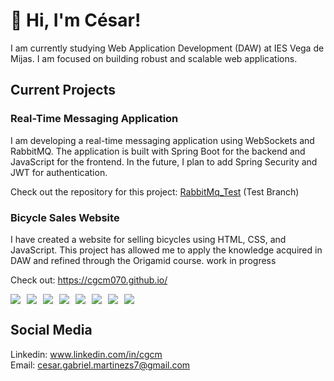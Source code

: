 # 👋 Hi, I'm César!
I am currently studying Web Application Development (DAW) at IES Vega de Mijas.
I am focused on building robust and scalable web applications.

## Current Projects

### Real-Time Messaging Application
I am developing a real-time messaging application using WebSockets and RabbitMQ. The application is built with Spring Boot for the backend and JavaScript for the frontend. In the future, I plan to add Spring Security and JWT for authentication.

Check out the repository for this project: [RabbitMq_Test](https://github.com/CGCM070/RabbitMq_Test)  (Test Branch)


### Bicycle Sales Website
I have created a website for selling bicycles using HTML, CSS, and JavaScript. This project has allowed me to apply the knowledge acquired in DAW and refined through the Origamid course. work in progress

Check out: https://cgcm070.github.io/

<div style="display: flex; flex-wrap: wrap; gap: 10px;">
    <img src="https://img.shields.io/badge/Java-ED8B00?style=for-the-badge&logo=java&logoColor=white">
    <img src="https://img.shields.io/badge/Spring_Boot-6DB33F?style=for-the-badge&logo=spring-boot&logoColor=white">
    <img src="https://img.shields.io/badge/MySQL-4479A1?style=for-the-badge&logo=mysql&logoColor=white">
    <img src="https://img.shields.io/badge/JavaScript-F7DF1E?style=for-the-badge&logo=javascript&logoColor=black">
    <img src="https://img.shields.io/badge/Docker-2496ED?style=for-the-badge&logo=docker&logoColor=white">
    <img src="https://img.shields.io/badge/JUnit-25A162?style=for-the-badge&logo=junit5&logoColor=white">
    <img src="https://img.shields.io/badge/HTML5-E34F26?style=for-the-badge&logo=html5&logoColor=white">
    <img src="https://img.shields.io/badge/CSS3-1572B6?style=for-the-badge&logo=css3&logoColor=white">
</div>

## Social Media
Linkedin: www.linkedin.com/in/cgcm         
Email: cesar.gabriel.martinezs7@gmail.com





<!---
CGCM070/CGCM070 is a ✨ special ✨ repository because its `README.md` (this file) appears on your GitHub profile.
You can click the Preview link to take a look at your changes.
--->
